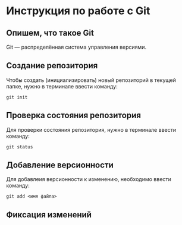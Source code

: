 # Инструкция по работе с Git

## Опишем, что такое Git

Git — распределённая система управления версиями.

## Создание репозитория

Чтобы создать (инициализировать) новый репозиторий в текущей папке, нужно в терминале ввести команду:

    git init

## Проверка состояния репозитория

Для проверки состояния репозитория, нужно в терминале ввести команду:

    git status

## Добавление версионности

Для добавлеия версионности к изменению, необходимо ввести команду:

    git add <имя файла>

## Фиксация изменений
